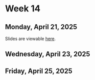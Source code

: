 # Week 14


## Monday, April 21, 2025

Slides are viewable [here](day_30.ipynb).

## Wednesday, April 23, 2025

## Friday, April 25, 2025
